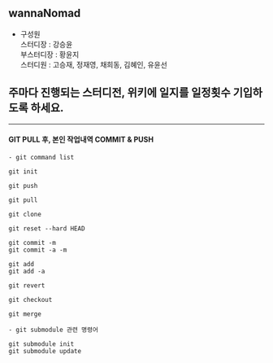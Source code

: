 ## wannaNomad

- 구성원 <br>
  스터디장 : 강승윤 <br>
  부스터디장 : 황윤지 <br>
  스터디원 : 고승재, 정재영, 채희동, 김혜인, 유윤선

## 주마다 진행되는 스터디전, 위키에 일지를 일정횟수 기입하도록 하세요.

---



#### GIT PULL 후, 본인 작업내역 COMMIT & PUSH


```
- git command list

git init

git push

git pull

git clone

git reset --hard HEAD

git commit -m
git commit -a -m

git add
git add -a

git revert

git checkout

git merge

- git submodule 관련 명령어

git submodule init
git submodule update

```
